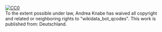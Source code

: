 [![CC0](http://i.creativecommons.org/p/zero/1.0/88x31.png)](http://creativecommons.org/publicdomain/zero/1.0/)\
 To the extent possible under law, <span resource="[_:publisher]"
rel="dct:publisher"> <span property="dct:title">Andrea
Knabe</span></span> has waived all copyright and related or neighboring
rights to <span property="dct:title">"wikidata_bot_qcodes"</span>. This work
is published from: <span property="vcard:Country" datatype="dct:ISO3166"
content="DE" about="[_:publisher]"> Deutschland</span>.
